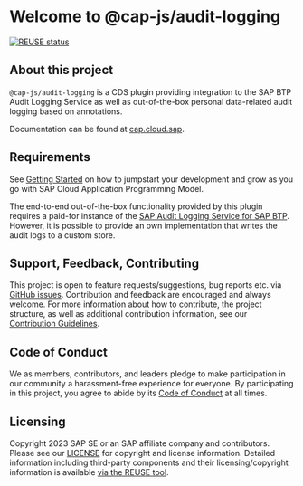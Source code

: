 # Welcome to @cap-js/audit-logging
[![REUSE status](https://api.reuse.software/badge/github.com/cap-js/audit-logging)](https://api.reuse.software/info/github.com/cap-js/audit-logging)

## About this project

`@cap-js/audit-logging` is a CDS plugin providing integration to the SAP BTP Audit Logging Service as well as out-of-the-box personal data-related audit logging based on annotations.

Documentation can be found at [cap.cloud.sap](https://cap.cloud.sap/docs/guides/data-privacy).

## Requirements

See [Getting Started](https://cap.cloud.sap/docs/get-started) on how to jumpstart your development and grow as you go with SAP Cloud Application Programming Model.

The end-to-end out-of-the-box functionality provided by this plugin requires a paid-for instance of the [SAP Audit Logging Service for SAP BTP]([url](https://help.sap.com/docs/application-logging-service?locale=en-US)). However, it is possible to provide an own implementation that writes the audit logs to a custom store.

## Support, Feedback, Contributing

This project is open to feature requests/suggestions, bug reports etc. via [GitHub issues](https://github.com/cap-js/audit-logging/issues). Contribution and feedback are encouraged and always welcome. For more information about how to contribute, the project structure, as well as additional contribution information, see our [Contribution Guidelines](CONTRIBUTING.md).

## Code of Conduct

We as members, contributors, and leaders pledge to make participation in our community a harassment-free experience for everyone. By participating in this project, you agree to abide by its [Code of Conduct](CODE_OF_CONDUCT.md) at all times.

## Licensing

Copyright 2023 SAP SE or an SAP affiliate company and contributors. Please see our [LICENSE](LICENSE) for copyright and license information. Detailed information including third-party components and their licensing/copyright information is available [via the REUSE tool](https://api.reuse.software/info/github.com/cap-js/audit-logging).

